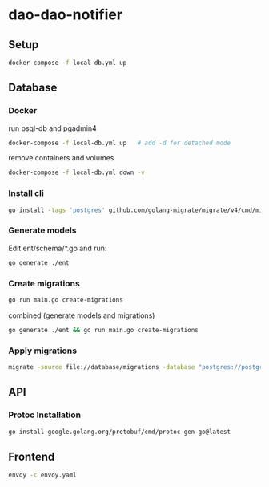 # dao-dao-notifier

## Setup

```bash
docker-compose -f local-db.yml up
```

## Database

### Docker
run psql-db and pgadmin4
```bash
docker-compose -f local-db.yml up   # add -d for detached mode
```
remove containers and volumes
```bash
docker-compose -f local-db.yml down -v
```

### Install cli

```bash
go install -tags 'postgres' github.com/golang-migrate/migrate/v4/cmd/migrate@latest migrate -database "postgres:
```

### Generate models

Edit ent/schema/*.go and run:

```bash
go generate ./ent
```

### Create migrations

```bash
go run main.go create-migrations
```
combined (generate models and migrations)
    
```bash
go generate ./ent && go run main.go create-migrations
```

### Apply migrations

```bash
migrate -source file://database/migrations -database "postgres://postgres:postgres@localhost:5432/daodao-notifier-db?sslmode=disable&TimeZone=Europe/Zurich" up
```


## API

### Protoc Installation
```bash
go install google.golang.org/protobuf/cmd/protoc-gen-go@latest
```

## Frontend

```bash
envoy -c envoy.yaml
```